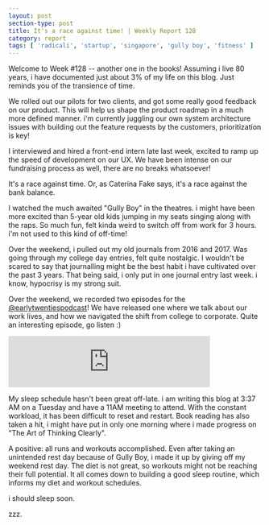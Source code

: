 ```yaml
---
layout: post
section-type: post
title: It's a race against time! | Weekly Report 128
category: report
tags: [ 'radicali', 'startup', 'singapore', 'gully boy', 'fitness' ]
---
```


Welcome to Week #128 -- another one in the books! Assuming i live 80 years, i have documented just about 3% of my life on this blog. Just reminds you of the transience of time.

We rolled out our pilots for two clients, and got some really good feedback on our product. This will help us shape the product roadmap in a much more defined manner. i'm currently juggling our own system architecture issues with building out the feature requests by the customers, prioritization is key! 

I interviewed and hired a front-end intern late last week, excited to ramp up the speed of development on our UX. We have been intense on our fundraising process as well, there are no breaks whatsoever! 

It's a race against time. Or, as Caterina Fake says, it's a race against the bank balance. 

I watched the much awaited "Gully Boy" in the theatres. i might have been more excited than 5-year old kids jumping in my seats singing along with the raps. So much fun, felt kinda weird to switch off from work for 3 hours. i'm not used to this kind of off-time!

Over the weekend, i pulled out my old journals from 2016 and 2017. Was going through my college day entries, felt quite nostalgic. I wouldn't be scared to say that journalling might be the best habit i have cultivated over the past 3 years. That being said, i only put in one journal entry last week. i know, hypocrisy is my strong suit.

Over the weekend, we recorded two episodes for the [@earlytwentiespodcast](https://www.instagram.com/earlytwentiespodcast/)! We have released one where we talk about our work lives, and how we navigated the shift from college to corporate. Quite an interesting episode, go listen :)

<iframe src="https://anchor.fm/earlytwenties/embed/episodes/Ep-9-One-third-of-our-lives--Jobs-e37o0d" height="102px" width="400px" frameborder="0" scrolling="no"></iframe>

My sleep schedule hasn't been great off-late. i am writing this blog at 3:37 AM on a Tuesday and have a 11AM meeting to attend. With the constant workload, it has been difficult to reset and restart. Book reading has also taken a hit, i might have put in only one morning where i made progress on "The Art of Thinking Clearly". 

A positive: all runs and workouts accomplished. Even after taking an unintended rest day because of Gully Boy, i made it up by giving off my weekend rest day. The diet is not great, so workouts might not be reaching their full potential. It all comes down to building a good sleep routine, which informs my diet and workout schedules. 

i should sleep soon. 

zzz.